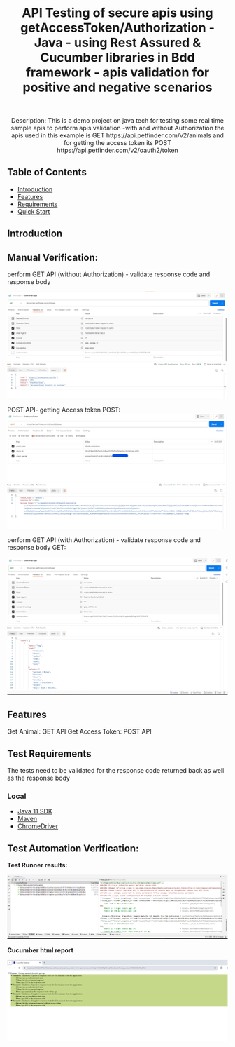 <h1 align="center"> API Testing of secure apis using getAccessToken/Authorization - Java - using Rest Assured & Cucumber libraries in Bdd framework - apis validation for positive and negative scenarios  </h1> <br>

<p align="center">
  Description: This is a demo project on java tech for testing some real time sample apis to perform apis validation -with and without Authorization
 the apis used in this example is 
GET https://api.petfinder.com/v2/animals
and for getting the access token its
POST https://api.petfinder.com/v2/oauth2/token
</p>

## Table of Contents

- [Introduction](#introduction)
- [Features](#features)
- [Requirements](#requirements)
- [Quick Start](#quick-start)


## Introduction

## Manual Verification:

perform GET API (without Authorization) - validate response code and response body

![img.png](img.png)


POST API- getting Access token
POST:
![img_1.png](img_1.png)

perform GET API (with Authorization) - validate response code and response body
GET:

![img_2.png](img_2.png)



## Features
Get Animal: GET API
Get Access Token: POST API


## Test Requirements
The tests need to be validated for the response code returned back as well as the response body


### Local
* [Java 11 SDK](https://www.oracle.com/au/java/technologies/javase/jdk11-archive-downloads.html)
* [Maven](https://maven.apache.org/download.cgi)
* [ChromeDriver](https://chromedriver.chromium.org/downloads)

## Test Automation Verification:

<b>Test Runner results:</b>

![img_3.png](img_3.png)

<b>Cucumber html report</b>

![img_4.png](img_4.png)